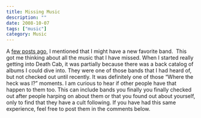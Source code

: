 ```yaml
---
title: Missing Music
description: ""
date: 2008-10-07
tags: ["music"]
category: Music
---
```



A <a href="https://web.archive.org/web/20131211105408/http://www.marktopia.net/2008/09/10/playing-favorites/">few posts ago</a>, I mentioned that I might have a new favorite band.&nbsp; This got me thinking about all the music that I have missed. When I started really getting into Death Cab, it was partially because there was a back catalog of albums I could dive into. They were one of those bands that I had heard of, but not checked out until recently. It was definitely one of those “Where the heck was I?” moments. I am curious to hear if other people have that happen to them too. This can include bands you finally you finally checked out after people harping on about them or that you found out about yourself, only to find that they have a cult following. If you have had this same experience, feel free to post them in the comments below.
